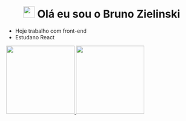 <h1 align="center"><img src="https://raw.githubusercontent.com/kaueMarques/kaueMarques/master/hi.gif" width="30px"> Olá eu sou o Bruno Zielinski</h1>


- Hoje trabalho com front-end
- Estudano React

 <div>
  <a href="https://github.com/bruno-zielinski">
  <img height="180em" src="https://github-readme-stats.vercel.app/api?username=bruno-zielinski&show_icons=true&theme=dracula&include_all_commits=true&count_private=true"/>
  <img height="180em" src="https://github-readme-stats.vercel.app/api/top-langs/?username=bruno-zielinski&layout=compact&langs_count=7&theme=dracula"/>
</div>
